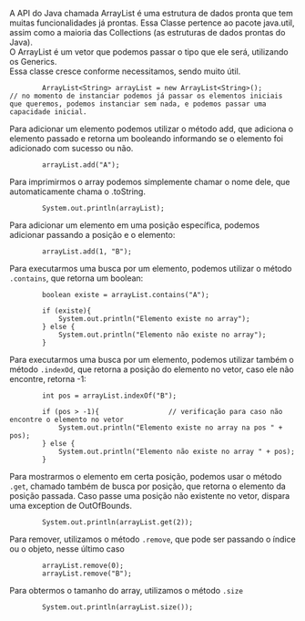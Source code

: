 A API do Java chamada ArrayList é uma estrutura de dados pronta que tem muitas funcionalidades já prontas. Essa Classe pertence ao pacote java.util, assim como a maioria das Collections (as estruturas de dados prontas do Java).<br>
O ArrayList é um vetor que podemos passar o tipo que ele será, utilizando os Generics.<br>
Essa classe cresce conforme necessitamos, sendo muito útil.
```
		ArrayList<String> arrayList = new ArrayList<String>();          // no momento de instanciar podemos já passar os elementos iniciais que queremos, podemos instanciar sem nada, e podemos passar uma capacidade inicial.
```
Para adicionar um elemento podemos utilizar o método add, que adiciona o elemento passado e retorna um booleando informando se o elemento foi adicionado com sucesso ou não.
```
		arrayList.add("A");
```
Para imprimirmos o array podemos simplemente chamar o nome dele, que automaticamente chama o .toString.
```
		System.out.println(arrayList);
```
Para adicionar um elemento em uma posição específica, podemos adicionar passando a posição e o elemento:
```
		arrayList.add(1, "B");
```
Para executarmos uma busca por um elemento, podemos utilizar o método `.contains`, que retorna um boolean:
```
		boolean existe = arrayList.contains("A");

		if (existe){
			System.out.println("Elemento existe no array");
		} else {
			System.out.println("Elemento não existe no array");
		}
```
Para executarmos uma busca por um elemento, podemos utilizar também o método `.indexOd`, que retorna a posição do elemento no vetor, caso ele não encontre, retorna -1: 
```
		int pos = arrayList.indexOf("B");

		if (pos > -1){                 // verificação para caso não encontre o elemento no vetor
			System.out.println("Elemento existe no array na pos " + pos);
		} else {
			System.out.println("Elemento não existe no array " + pos);
		}
```
Para mostrarmos o elemento em certa posição, podemos usar o método `.get`, chamado também de busca por posição, que retorna o elemento da posição passada. Caso passe uma posição não existente no vetor, dispara uma exception de OutOfBounds.
```
		System.out.println(arrayList.get(2));
```
Para remover, utilizamos o método `.remove`, que pode ser passando o índice ou o objeto, nesse último caso
```
		arrayList.remove(0);
		arrayList.remove("B");
```
Para obtermos o tamanho do array, utilizamos o método `.size`
```
		System.out.println(arrayList.size());
```